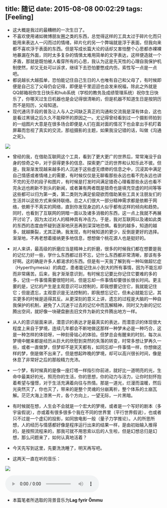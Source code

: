 title: 随记
date: 2015-08-08 00:02:29
tags: [Feeling]
---

* 这大概是我过的最糟糕的一次生日了。
* 不喜欢使用诸如微博朋友圈之类的东西，总觉得这样的工具太过于碎片化而只能用来表达人一闪而过的情绪，碎片化的另一个弊端就是浮于表面，但我向来都不喜欢浮于表面的东西。但是写成长篇大论的话却又害怕整个心思都赤裸裸地暴漏在外面，同时太多复杂的情愫太难用简单的文字表达，这样便造就一个矛盾，那就是既怕被人看穿所有的心思，我认为这是先天性的心理自我保护机制使然，却又无处可以诉求，继续下去恐怕要憋成内伤，索性写一点是一点吧。
* 都说越长大越孤单，恐怕能记住自己生日的人也唯有自己和父母了，有时候即便是自己忘了父母仍会记得，即便是千里迢迢也会发来祝福，除此之外就是QQ邮箱祝你生日快乐和hub系统（学校的教务及成绩管理系统）祝你生日快乐了，你哪天过生日机器也是会记得很清晰的，但是机器不知道生日是按阴历而不是阳历，父母知道。
* 现代通讯手段的普及让人与人之间缺乏真正的沟通和交流我是深有体会，这也是看过黑镜之后久久不能释怀的原因之一。尤记得曾经看到过一个摄影师拍到的一组图片大意是在很多场合即便是人们在面对面的情况下也会拿出手机盯着屏幕而忽视了真实的交流，那组摄影的主题，如果我没记错的话，叫做《沟通之死》。

![](/img/随记/2.jpg)

* 曾经的我，在借助互联网这个工具，看到了更大更广的世界后，常常淹没于自身的惊奇之中，对于获得更多的信息、探索更广泛的世界和认知乐此不彼。但是，我渐渐发现越来越多的人沉迷于这些虚无缥缈的信息之中，沉浸其中满足自己情感或者情绪上的需要，有时候仅仅是无聊看那些永远也看不完永远也讲不完的无尽的段子和图片，有时候是打发时间满足猎奇心理看那些永远也看不完永远也刷新不到头的新闻，或者兼有两者既是猎奇也是填充空虚的时间等等这些都可以归为第一类，第二类则为满足偷窥欲而借助某些工具关注朋友们的生活并以这些方式来保持联络。总之人们很大一部分精神需求都是依赖于网络，依赖于不真实的网络，直到你发现身边的人似乎都有这样的倾向和趋势。同时，也看到了互联网的阴暗一面以及诸多消极的东西，这一点上我就不再展开讨论了，因为太过对人的精神具有冲击力。于是，我对互联网以及诸如此类的东西的态度由怀疑到逐渐地厌恶再到深深地恐惧。看到的越多，知道的越多，就越撕裂，尤其正确，我发现，有时候知道的更少，反倒是更好的选择。渐渐地，不再老想着接纳更多地信息，想想做个桃花源人也是挺好的。
* 对人来讲，最高级的折磨应当是精神上的折磨，很多的时候我们都在想要是我的记忆力好一些，学什么东西都过目不忘，记什么东西都非常清晰，那该有多好啊。这的确是许多人都渴求的东西。但是有一天我了解到有一种叫做超忆症（Hyperthymesia）的病症，患者能记住从小到大的所有事情，因为不能忘却而非常痛苦。后来，我才渐渐意识到，有时候忘记要比你记住它要难的多的多，记住一件事情需要很短时间，但是忘却一件事情却要很长很长时间。更主要的是，记忆的产生是主观意识可以控制的，即我想要记住它，我就能记住它；但是遗忘，主观意识是无法控制的，即我想忘记它，但未必就能忘记，其实更多的时候是适得其反。从更深刻的意义上讲，遗忘的过程是大脑的一种自我保护的机制，避免了人沉迷于过去的记忆中而瓦解精神，同时又为新的记忆腾出空间，就好像一块硬盘删去旧文件为新的文件腾出地方一样。
* 从人的意识层面来讲，潜意识的表达才是最真实的表达，而潜意识的体现很大程度上来自于梦境，连续几年都会不断地做这那样一种梦未必是一种巧合，这是一种怎样的体验呀，一种刻骨铭心的体验。但梦总会有醒来的时刻，每次从梦境中醒来都是经历从巨大的欣慰到突然的失落的转变，时常多想让梦再久一些，或者一直做梦，但梦却不是天天都有，如同忘却一件事情一样，你想做这样的梦，倒是做不出来了。但是想起昨晚的梦境，却可以高兴很长时间，像是休息了非常好之后的那般精力充沛。
* 一个梦，有时候真的是像一座灯塔一样指引你前进，就好比一道明亮的光，生命中最美好的光，照亮你的生活，你的思想，你的动力与活力，让你时刻怀抱着希望与憧憬，对于生活充满着向往与热情。那是一道光，烂漫而温暖，然后光突然灭了，你也灭了，带来的是整个灵魂的分崩离析，整个体系的土崩瓦解。茫茫大海上漆黑一片，各个方向上，一望无际，一片黑暗。
* 有时候就在想，人生会不会就是一个宏大的梦境，或者是一个写好的剧本（多宇宙假说），亦或着有很多很多个我在不同的世界里（平行世界假说），也或者只不过是一个虚幻的投影，如同放电影一般（量子力学推论）。人的所思所想，人的经历与情感都好像是程序运行出来的结果一样，是由初始输入推得的，是按照流程来的，那我可就不用思索以后的人生啦，但是幻想总归是幻想，那么问题来了，如何认真地活着？

* 今天先写到这里，先要洗洗睡了，明天再写吧。

* 这两天一直在听的音乐：

![](/img/随记/1.png)

<div><audio src="/img/随记/a.mp3" controls="controls" autoplay /></audio></div>

* 本篇笔者所选取的背景音乐为**Lag fyrir Ömmu**

<script type="text/javascript">
var sUserAgent = navigator.userAgent.toLowerCase();
var bIsIpad = sUserAgent.match(/ipad/i) =="ipad";
var bIsIphoneOs = sUserAgent.match(/iphone os/i) == "iphone os";
var bIsAndroid = sUserAgent.match(/android/i) == "android";
if(bIsIpad){
  var board = document.getElementById("board");
  var e = document.createElement("audio");
  e.src = "/img/随记/a.mp3";
  e.controls = "controls";
  board.innerHTML ="<strong>iPad启用背景音乐：　</strong>";
  var object = board.appendChild(e);
}
if(bIsIphoneOs){
  var board = document.getElementById("board");
  var e = document.createElement("audio");
  e.src = "/img/随记/a.mp3";
  e.controls = "controls";
  board.innerHTML ="<strong>iPhone启用背景音乐：　</strong>";
  var object = board.appendChild(e);
}
if(bIsAndroid){
  var board = document.getElementById("board");
  var e = document.createElement("audio");
  e.src = "/img/随记/a.mp3";
  e.controls = "controls";
  board.innerHTML ="<strong>Android启用背景音乐：　</strong>";
  var object = board.appendChild(e);
}
</script>

